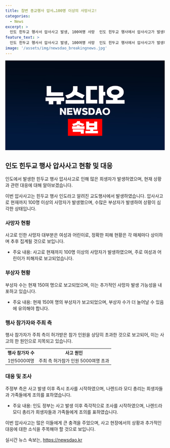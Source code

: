 ```yaml
---
title: 참변 종교행사 압사…100명 이상의 사망사고!
categories:
  - News
excerpt: >
  인도 힌두교 행사서 압사사고 발생, 100여명 사망  인도 힌두교 행사에서 압사사고가 발생해 100여명 이상이 숨지고 150여명이 부상한 사고가 발생했다. 행사장의 출구가 제한된 공간에서 행사 참가자들이 나가려다 밀려 압사된 것으로 전해졌으며, 주최 측이 허용한 참여자 수를 초과한 것이 원인일 수 있다. 나렌드라 모디 총리가 유가족과 부상자들에게 위로의 말을 전하고, 정부는 사고 원인을 조사 중이다. #인도 #압사
feature_text: >
  인도 힌두교 행사서 압사사고 발생, 100여명 사망  인도 힌두교 행사에서 압사사고가 발생해 100여명 이상이 숨지고 150여명이 부상한 사고가 발생했다. 행사장의 출구가 제한된 공간에서 행사 참가자들이 나가려다 밀려 압사된 것으로 전해졌으며, 주최 측이 허용한 참여자 수를 초과한 것이 원인일 수 있다. 나렌드라 모디 총리가 유가족과 부상자들에게 위로의 말을 전하고, 정부는 사고 원인을 조사 중이다. #인도 #압사
image: '/assets/img/newsdao_breakingnews.jpg'
---
```


<p><img src="/assets/img/newsdao_breakingnews.jpg" alt="implanttips 속보" /></p>

<h2 data-ke-size="size26">인도 힌두교 행사 압사사고 현황 및 대응</h2>

<p>인도에서 발생한 힌두교 행사 압사사고로 인해 많은 희생자가 발생하였으며, 현재 상황과 관련 대응에 대해 알아보겠습니다.</p>

<p data-ke-size="size16">이번 압사사고는 힌두교 행사 인도라고 알려진 교도행사에서 발생하였습니다. 압사사고로 현재까지 100명 이상의 사망자가 발생했으며, 수많은 부상자가 발생하여 상황이 심각한 상태입니다.</p>

<h3 data-ke-size="size24">사망자 현황</h3>

<p>사고로 인한 사망자 대부분은 여성과 어린이로, 정확한 피해 현황은 각 매체마다 상이하며 추후 집계될 것으로 보입니다.</p>

<ul>
  <li>주요 내용: 사고로 현재까지 100명 이상의 사망자가 발생하였으며, 주로 여성과 어린이가 피해자로 보고되었습니다.</li>
</ul>

<h3 data-ke-size="size24">부상자 현황</h3>

<p>부상자 수는 현재 150여 명으로 보고되었으며, 이는 추가적인 사망자 발생 가능성을 내포하고 있습니다.</p>

<ul>
  <li>주요 내용: 현재 150여 명의 부상자가 보고되었으며, 부상자 수가 더 늘어날 수 있음에 유의해야 합니다.</li>
</ul>

<h3 data-ke-size="size24">행사 참가자와 주최 측</h3>

<p>행사 참가자가 주최 측이 허가받은 참가 인원을 상당히 초과한 것으로 보고되어, 이는 사고의 한 원인으로 지목되고 있습니다.</p>

<table>
  <tr>
    <td style="text-align: center; height: 17px;"><b>행사 참가자 수</b></td>
    <td style="text-align: center; height: 17px;"><b>사고 원인</b></td>
  </tr>
  <tr>
    <td style="text-align: center; height: 17px;">1만5000여명</td>
    <td style="text-align: center; height: 17px;">주최 측 허가참가 인원 5000여명 초과</td>
  </tr>
</table>

<h3 data-ke-size="size24">대응 및 조사</h3>

<p>주정부 측은 사고 발생 이후 즉시 조사를 시작하였으며, 나렌드라 모디 총리는 희생자들과 가족들에게 조의를 표하였습니다.</p>

<ul>
  <li>주요 내용: 인도 정부는 사고 발생 이후 즉각적으로 조사를 시작하였으며, 나렌드라 모디 총리가 희생자들과 가족들에게 조의를 표하였습니다.</li>
</ul>

<p>이번 압사사고는 많은 이들에게 큰 충격을 주었으며, 사고 현장에서의 상황과 추가적인 대응에 대한 소식을 주목해야 할 것으로 보입니다.</p>
실시간 뉴스 속보는, <a href="https://newsdao.kr" rel="dofollow">https://newsdao.kr</a>


